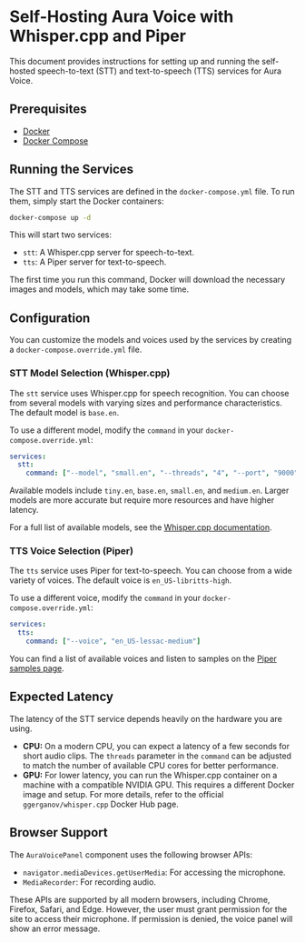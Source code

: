 # Self-Hosting Aura Voice with Whisper.cpp and Piper

This document provides instructions for setting up and running the self-hosted speech-to-text (STT) and text-to-speech (TTS) services for Aura Voice.

## Prerequisites

- [Docker](https://docs.docker.com/get-docker/)
- [Docker Compose](https://docs.docker.com/compose/install/)

## Running the Services

The STT and TTS services are defined in the `docker-compose.yml` file. To run them, simply start the Docker containers:

```bash
docker-compose up -d
```

This will start two services:
- `stt`: A Whisper.cpp server for speech-to-text.
- `tts`: A Piper server for text-to-speech.

The first time you run this command, Docker will download the necessary images and models, which may take some time.

## Configuration

You can customize the models and voices used by the services by creating a `docker-compose.override.yml` file.

### STT Model Selection (Whisper.cpp)

The `stt` service uses Whisper.cpp for speech recognition. You can choose from several models with varying sizes and performance characteristics. The default model is `base.en`.

To use a different model, modify the `command` in your `docker-compose.override.yml`:

```yaml
services:
  stt:
    command: ["--model", "small.en", "--threads", "4", "--port", "9000", "--language", "en"]
```

Available models include `tiny.en`, `base.en`, `small.en`, and `medium.en`. Larger models are more accurate but require more resources and have higher latency.

For a full list of available models, see the [Whisper.cpp documentation](https://github.com/ggerganov/whisper.cpp#available-models-and-languages).

### TTS Voice Selection (Piper)

The `tts` service uses Piper for text-to-speech. You can choose from a wide variety of voices. The default voice is `en_US-libritts-high`.

To use a different voice, modify the `command` in your `docker-compose.override.yml`:

```yaml
services:
  tts:
    command: ["--voice", "en_US-lessac-medium"]
```

You can find a list of available voices and listen to samples on the [Piper samples page](https://rhasspy.github.io/piper-samples/).

## Expected Latency

The latency of the STT service depends heavily on the hardware you are using.

-   **CPU:** On a modern CPU, you can expect a latency of a few seconds for short audio clips. The `threads` parameter in the `command` can be adjusted to match the number of available CPU cores for better performance.
-   **GPU:** For lower latency, you can run the Whisper.cpp container on a machine with a compatible NVIDIA GPU. This requires a different Docker image and setup. For more details, refer to the official `ggerganov/whisper.cpp` Docker Hub page.

## Browser Support

The `AuraVoicePanel` component uses the following browser APIs:

-   `navigator.mediaDevices.getUserMedia`: For accessing the microphone.
-   `MediaRecorder`: For recording audio.

These APIs are supported by all modern browsers, including Chrome, Firefox, Safari, and Edge. However, the user must grant permission for the site to access their microphone. If permission is denied, the voice panel will show an error message.
